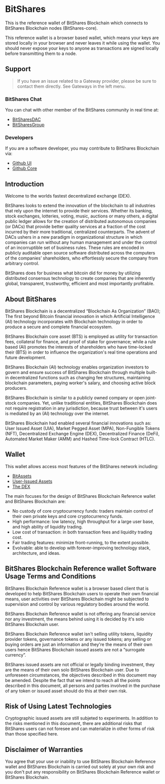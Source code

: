 # BitShares
This is the reference wallet of BitShares Blockchain which connects to BitShares Blockchain nodes (BitShares-core).

This reference wallet is a browser based wallet, which means your keys are stored locally in your browser and never leaves it while using the wallet. You should never expose your keys to anyone as transactions are signed locally before transmitting them to a node.

## Support

>If you have an issue related to a Gateway provider, please be sure to contact them directly. See Gateways in the left menu.

### BitShares Chat
You can chat with other member of the BitShares community in real time at:

- [BitSharesDAC](https://t.me/BitSharesDAC)
- [BitSharesGroup](https://t.me/BitSharesGroup)

### Developers
If you are a software developer, you may contribute to BitShares Blockchain via:

- [Github UI](https://github.com/bitshares/bitshares-ui)
- [Github Core](https://github.com/bitshares/bitshares-core) 

## Introduction
Welcome to the worlds fastest decentralized exchange (DEX).

BitShares looks to extend the innovation of the blockchain to all industries
that rely upon the internet to provide their services. Whether its banking,
stock exchanges, lotteries, voting, music, auctions or many others, a digital
public ledger allows for the creation of distributed autonomous companies (or
DACs) that provide better quality services at a fraction of the cost incurred by
their more traditional, centralized counterparts. The advent of DACs ushers in a
new paradigm in organizational structure in which companies can run without any
human management and under the control of an incorruptible set of business
rules. These rules are encoded in publicly auditable open source software
distributed across the computers of the companies’ shareholders, who
effortlessly secure the company from arbitrary control.

BitShares does for business what bitcoin did for money by utilizing distributed
consensus technology to create companies that are inherently global,
transparent, trustworthy, efficient and most importantly profitable.

## About BitShares
BitShares Blockchain is a decentralized “Blockchain As Organization” (BAO); The first beyond Bitcoin financial innovation in which Artificial Intelligence (AI) technology incorporates with Blockchain technology  in order to produce a secure and complete financial ecosystem.

BitShares Blockchain core asset (BTS) is employed as utility for transaction fees, collateral for finance, and proof of stake for governance; while a rule based (AI) promotes the interests of shareholders who have time-locked their (BTS) in order to influence the organization's real time operations and future development.

BitShares Blockchain (AI) technology enables organization investors to govern and ensure success of BitShares Blockchain through multiple built-in decentralized functions such as changing fee structures, maintaining blockchain parameters, paying worker's salary, and choosing active block producers.

BitShares Blockchain is similar to a publicly owned company or open joint-stock companies. Yet, unlike traditional entities, BitShares Blockchain does not require registration in any jurisdiction, because trust between it's users is mediated by an (AI) technology over the internet.

BitShares Blockchain had enabled several financial innovations such as: User Issued Asset (UIA), Market Pegged Asset (MPA), Non-Fungible Tokens (NFT), Decentralized Exchange Engine (DEX), Decentralized Finance (DeFi), Automated Market Maker (AMM) and Hashed Time-lock Contract (HTLC).

## Wallet
This wallet allows access most features of the BitShares network including:

- [BitAssets](/help/assets/mpa)
- [User-Issued Assets](/help/assets/uia)
- [The DEX](/help/dex/introduction)

The main focuses for the design of BitShares Blockchain Reference wallet and BitShares Blockchain are:

- No custody of core cryptocurrency funds: traders maintain control of their own private keys and core cryptocurrency funds.
- High performance: low latency, high throughput for a large user base, and high ability of liquidity trading.
- Low cost of transaction: in both transaction fees and liquidity trading cost.
- Fair trading features: minimize front-running, to the extent possible.
- Evolvable: able to develop with forever-improving technology stack, architecture, and ideas.

## BitShares Blockchain Reference wallet Software Usage Terms and Conditions
BitShares Blockchain Reference wallet is a browser based client that is developed to help BitShares Blockchain users to operate their own financial means, user activities over BitShares Blockchain might be subjected to supervision and control by various regulatory bodies around the world.

BitShares Blockchain Reference wallet is not offering any financial service nor any investment, the means behind using it is decided by it's solo BitShares Blockchain user.

BitShares Blockchain Reference wallet isn't selling utility tokens, liquidity provider tokens, governance tokens or any issued tokens; any selling or buying orders are just an information and they're the means of their own users hence BitShares Blockchain issued assets are not a “surrogate currency”.

BitShares issued assets are not official or legally binding investment, they are the means of their own solo BitShares Blockchain user. Due to unforeseen circumstances, the objectives described in this document may be amended. Despite the fact that we intend to reach all the points described in this document, all persons and parties involved in the purchase of any token or issued asset should do this at their own risk.

## Risk of Using Latest Technologies
Cryptographic issued assets are still subjeted to experiments. In addition to the risks mentioned in this document, there are additional risks that BitShares users can not foresee and can materialize in other forms of risk than those specified here.

## Disclaimer of Warranties
You agree that your use or inability to use BitShares Blockchain Reference wallet and BitShares Blockchain is carried out solely at your own risk and you don't put any responsibility on BitShares Blockchain Reference wallet or BitShares Blockchain.
